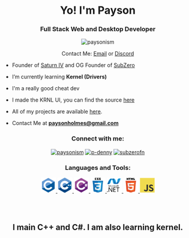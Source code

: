 

<h1 align="center">Yo! I'm Payson</h1>
<h3 align="center">Full Stack Web and Desktop Developer</h3>

<p align="center"> <img src="https://komarev.com/ghpvc/?username=p-dennygamingyt&label=Profile%20views&color=0e75b6&style=flat" alt="paysonism" /> </p>

<p align="center"> Contact Me: <a href="mailto:paysonholmes@gmail.com">Email</a> or <a href="https://discord.gg/users/1155866973243191296">Discord</a></p>

- Founder of [Saturn IV](https://saturniv.xyz) and OG Founder of [SubZero](https://discord.gg/subz)

- I’m currently learning **Kernel (Drivers)**

- I'm a really good cheat dev

- I made the KRNL UI, you can find the source [here](https://github.com/paysonism/KRNL-Open-Source)

- All of my projects are available [here](https://github.com/paysonism?tab=repositories).

- Contact Me at **paysonholmes@gmail.com**

<h3 align="center">Connect with me:</h3>
<p align="center">
<a href="https://twitter.com/paysonism" target="blank"><img align="center" src="https://raw.githubusercontent.com/rahuldkjain/github-profile-readme-generator/master/src/images/icons/Social/twitter.svg" alt="paysonism" height="30" width="40" /></a>
<a href="https://www.youtube.com/p-denny" target="blank"><img align="center" src="https://raw.githubusercontent.com/rahuldkjain/github-profile-readme-generator/master/src/images/icons/Social/youtube.svg" alt="p-denny" height="30" width="40" /></a>
<a href="https://discord.com/users/1170091408510681149" target="blank"><img align="center" src="https://raw.githubusercontent.com/rahuldkjain/github-profile-readme-generator/master/src/images/icons/Social/discord.svg" alt="subzerofn" height="30" width="40" /></a>
</p>

<h3 align="center">Languages and Tools:</h3>
<p align="center"> <a href="https://www.cprogramming.com/" target="_blank" rel="noreferrer"> <img src="https://raw.githubusercontent.com/devicons/devicon/master/icons/c/c-original.svg" alt="c" width="40" height="40"/> </a> <a href="https://www.w3schools.com/cpp/" target="_blank" rel="noreferrer"> <img src="https://raw.githubusercontent.com/devicons/devicon/master/icons/cplusplus/cplusplus-original.svg" alt="cplusplus" width="40" height="40"/> </a> <a href="https://www.w3schools.com/cs/" target="_blank" rel="noreferrer"> <img src="https://raw.githubusercontent.com/devicons/devicon/master/icons/csharp/csharp-original.svg" alt="csharp" width="40" height="40"/> </a> <a href="https://www.w3schools.com/css/" target="_blank" rel="noreferrer"> <img src="https://raw.githubusercontent.com/devicons/devicon/master/icons/css3/css3-original-wordmark.svg" alt="css3" width="40" height="40"/> </a> <a href="https://dotnet.microsoft.com/" target="_blank" rel="noreferrer"> <img src="https://raw.githubusercontent.com/devicons/devicon/master/icons/dot-net/dot-net-original-wordmark.svg" alt="dotnet" width="40" height="40"/> </a> <a href="https://www.w3.org/html/" target="_blank" rel="noreferrer"> <img src="https://raw.githubusercontent.com/devicons/devicon/master/icons/html5/html5-original-wordmark.svg" alt="html5" width="40" height="40"/> </a> <a href="https://developer.mozilla.org/en-US/docs/Web/JavaScript" target="_blank" rel="noreferrer"> <img src="https://raw.githubusercontent.com/devicons/devicon/master/icons/javascript/javascript-original.svg" alt="javascript" width="40" height="40"/> </a> </p>
<br><br>
<h2 align="center">I main C++ and C#. I am also learning kernel.</h2>
<br>


